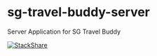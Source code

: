 # sg-travel-buddy-server
Server Application for SG Travel Buddy

[![StackShare](https://img.shields.io/badge/tech-stack-0690fa.svg?style=flat)](https://stackshare.io/kelumkps/sg-travel-buddy)
